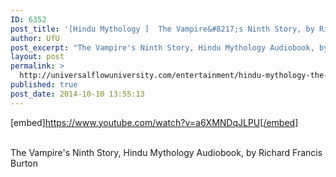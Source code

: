 ```yaml
---
ID: 6352
post_title: '[Hindu Mythology ]  The Vampire&#8217;s Ninth Story, by Richard Francis Burton'
author: UfU
post_excerpt: "The Vampire's Ninth Story, Hindu Mythology Audiobook, by Richard Francis Burton"
layout: post
permalink: >
  http://universalflowuniversity.com/entertainment/hindu-mythology-the-vampires-ninth-story-by-richard-francis-burton/
published: true
post_date: 2014-10-10 13:55:13
---
```

[embed]https://www.youtube.com/watch?v=a6XMNDqJLPU[/embed]</br></br>
<p>The Vampire's Ninth Story, Hindu Mythology Audiobook, by Richard Francis Burton</p>